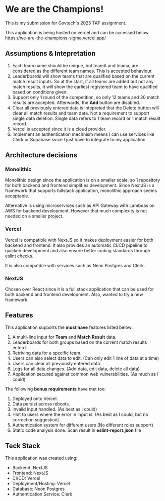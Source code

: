 # We are the Champions!

This is my submission for Govtech's 2025 TAP assignment.

This application is being hosted on vercel and can be accessed below.<br>
https://we-are-the-champions-sigma.vercel.app/

## Assumptions & Intepretation
1) Each team name should be unique, but teamA and teama, are considered as the different team names. This is accepted behaviour.
2) Leaderboards will show teams that are qualified based on the current match result inputs. So at the start, if all teams are added but not any match results, it will show the earliest registered team to have qualified based on conditions given.
3) Support only 1 round of the competition, so only 12 teams and 30 match results are accepted. Afterwards, the **Add** button are disabled.
4) Clear all previously entered data is intepreted that the Delete button will clear all match results and team data. Not a requirement to support single data deletion. Single data refers to 1 team record or 1 match result record.
5) Vercel is accepted since it is a cloud provider.
6) Implement an authentication mechnism means I can use services like Clerk or Supabase since I just have to integrate to my application.

## Architecture decisions

### Monolithic
Monolithic design since the application is on a smaller scale, so 1 repository for both backend and frontend simplifies development. Since NextJS is a framework that supports fullstack application, monolithic approach seems acceptable.

Alternative is using microservices such as API Gateway with Lambdas on AWS for backend development. However that much complexity is not needed on a smaller project.

### Vercel 
Vercel is compatible with NextJS so it makes deployment easier for both backend and frontend. It also provides an automatic CI/CD pipeline to quicken development and also ensure better coding standards through eslint checks. 

It is also compatible with services such as Neon Postgres and Clerk.

### NextJS
Chosen over React since it is a full stack application that can be used for both backend and frontend development. Also, wanted to try a new framework.


## Features
This application supports the **must have** features listed below: 
1) A multi-line input for **Team** and **Match Result** data.<br>
2) Leaderboards for both groups based on the current match results enterd.
3) Retriving data for a specific team.
4) Users can also select data to edit. (Can only edit 1 line of data at a time)
5) Users can clear all previously entered data.
6) Logs for all data changes. (Add data, edit data, delete all data)
7) Application secured against common web vulnerabilities. (As much as I could)

The following **bonus requirements** have met too: 
1) Deployed onto Vercel.
2) Data persist across reboots.
3) Invalid input handled. (As best as I could)
4) Hint to users where the error in input is. (As best as I could, but no correction suggestion)
5) Authentication system for different users (No different roles support)
6) Static code analysis done. Scan result in **eslint-report.json** file


## Teck Stack

This application was created using:
- Backend: NextJS
- Frontend: NextJS
- CI/CD: Vercel
- Deployment/Hosting: Vercel
- Database: Neon Postgres
- Authentication Service: Clerk

